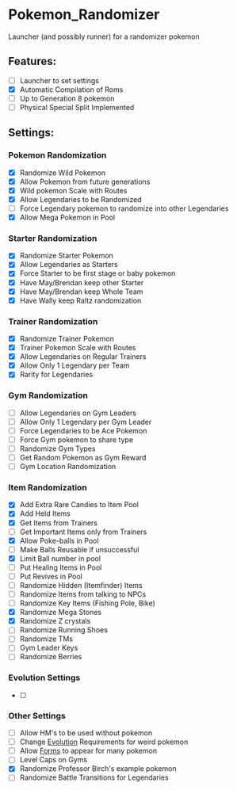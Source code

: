 # Pokemon_Randomizer
Launcher (and possibly runner) for a randomizer pokemon

## Features:

- [ ] Launcher to set settings
- [x] Automatic Compilation of Roms
- [ ] Up to Generation 8 pokemon
- [ ] Physical Special Split Implemented

## Settings:
### Pokemon Randomization
- [x] Randomize Wild Pokemon
- [x] Allow Pokemon from future generations
- [x] Wild pokemon Scale with Routes
- [x] Allow Legendaries to be Randomized
- [ ] Force Legendary pokemon to randomize into other Legendaries
- [x] Allow Mega Pokemon in Pool
### Starter Randomization
- [x] Randomize Starter Pokemon
- [x] Allow Legendaries as Starters
- [x] Force Starter to be first stage or baby pokemon
- [x] Have May/Brendan keep other Starter
- [x] Have May/Brendan keep Whole Team
- [x] Have Wally keep Raltz randomization
### Trainer Randomization
- [x] Randomize Trainer Pokemon
- [x] Trainer Pokemon Scale with Routes
- [x] Allow Legendaries on Regular Trainers
- [x] Allow Only 1 Legendary per Team
- [x] Rarity for Legendaries
### Gym Randomization
- [ ] Allow Legendaries on Gym Leaders
- [ ] Allow Only 1 Legendary per Gym Leader
- [ ] Force Legendaries to be Ace Pokemon
- [ ] Force Gym pokemon to share type
- [ ] Randomize Gym Types
- [ ] Get Random Pokemon as Gym Reward
- [ ] Gym Location Randomization
### Item Randomization
- [x] Add Extra Rare Candies to Item Pool
- [x] Add Held Items
- [x] Get Items from Trainers
- [ ] Get Important Items only from Trainers
- [x] Allow Poke-balls in Pool
- [ ] Make Balls Reusable if unsuccessful
- [x] Limit Ball number in pool
- [ ] Put Healing Items in Pool
- [ ] Put Revives in Pool
- [ ] Randomize Hidden (Itemfinder) Items
- [ ] Randomize Items from talking to NPCs
- [ ] Randomize Key Items (Fishing Pole, Bike)
- [x] Randomize Mega Stones
- [x] Randomize Z crystals
- [ ] Randomize Running Shoes
- [ ] Randomize TMs
- [ ] Gym Leader Keys
- [ ] Randomize Berries
### Evolution Settings
- [ ]
### Other Settings
- [ ] Allow HM's to be used without pokemon
- [ ] Change [Evolution](evolution.md) Requirements for weird pokemon
- [ ] Allow [Forms](forms.md) to appear for many pokemon
- [ ] Level Caps on Gyms
- [x] Randomize Professor Birch's example pokemon
- [ ] Randomize Battle Transitions for Legendaries